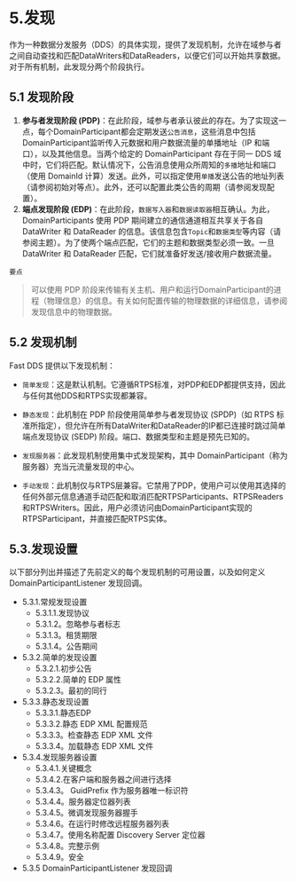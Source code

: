 # 5.发现
作为一种数据分发服务（DDS）的具体实现，提供了发现机制，允许在域参与者之间自动查找和匹配DataWriters和DataReaders，以便它们可以开始共享数据。对于所有机制，此发现分两个阶段执行。
## 5.1 发现阶段
1. **参与者发现阶段 (PDP)**：在此阶段，域参与者承认彼此的存在。为了实现这一点，每个DomainParticipant都会定期发送`公告消息`，这些消息中包括DomainParticipant监听传入元数据和用户数据流量的单播地址（IP 和端口），以及其他信息。当两个给定的 DomainParticipant 存在于同一 DDS 域中时，它们将匹配。默认情况下，公告消息使用众所周知的`多播`地址和端口（使用 DomainId 计算）发送。此外，可以指定使用`单播`发送公告的地址列表（请参阅初始对等点）。此外，还可以配置此类公告的周期（请参阅发现配置）。
2. **端点发现阶段 (EDP)**：在此阶段，`数据写入器`和`数据读取器`相互确认。为此，DomainParticipants 使用 PDP 期间建立的通信通道相互共享关于各自DataWriter 和 DataReader 的信息。该信息包含`Topic`和`数据类型`等内容（请参阅主题）。为了使两个端点匹配，它们的主题和数据类型必须一致。一旦 DataWriter 和 DataReader 匹配，它们就准备好发送/接收用户数据流量。

`要点`
>可以使用 PDP 阶段来传输有关主机、用户和运行DomainParticipant的进程（物理信息）的信息。有关如何配置传输的物理数据的详细信息，请参阅发现信息中的物理数据。
## 5.2 发现机制
Fast DDS 提供以下发现机制：
- `简单发现`：这是默认机制。它遵循RTPS标准，对PDP和EDP都提供支持，因此与任何其他DDS和RTPS实现都兼容。

- `静态发现`：此机制在 PDP 阶段使用简单参与者发现协议 (SPDP)（如 RTPS 标准所指定），但允许在所有DataWriter和DataReader的IP都已连接时跳过简单端点发现协议 (SEDP) 阶段。端口、数据类型和主题是预先已知的。

- `发现服务器`：此发现机制使用集中式发现架构，其中 DomainParticipant（称为服务器）充当元流量发现的中心。

- `手动发现`：此机制仅与RTPS层兼容。它禁用了PDP，使用户可以使用其选择的任何外部元信息通道手动匹配和取消匹配RTPSParticipants、RTPSReaders和RTPSWriters。因此，用户必须访问由DomainParticipant实现的RTPSParticipant，并直接匹配RTPS实体。
## 5.3.发现设置
以下部分列出并描述了先前定义的每个发现机制的可用设置，以及如何定义 DomainParticipantListener 发现回调。

- 5.3.1.常规发现设置
    - 5.3.1.1.发现协议
    - 5.3.1.2。忽略参与者标志
    - 5.3.1.3。租赁期限
    - 5.3.1.4。公告期间
- 5.3.2.简单的发现设置
    - 5.3.2.1.初步公告
    - 5.3.2.2.简单的 EDP 属性
    - 5.3.2.3。最初的同行
- 5.3.3.静态发现设置
    - 5.3.3.1.静态EDP
    - 5.3.3.2.静态 EDP XML 配置规范
    - 5.3.3.3。检查静态 EDP XML 文件
    - 5.3.3.4。加载静态 EDP XML 文件
- 5.3.4.发现服务器设置
    - 5.3.4.1.关键概念
    - 5.3.4.2.在客户端和服务器之间进行选择
    - 5.3.4.3。 GuidPrefix 作为服务器唯一标识符
    - 5.3.4.4。服务器定位器列表
    - 5.3.4.5。微调发现服务器握手
    - 5.3.4.6。在运行时修改远程服务器列表
    - 5.3.4.7。使用名称配置 Discovery Server 定位器
    - 5.3.4.8。完整示例
    - 5.3.4.9。安全
- 5.3.5 DomainParticipantListener 发现回调